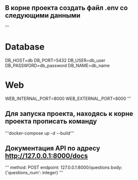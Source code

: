 
## В корне проекта создать файл .env со следующими данными
'''
# Database
DB_HOST=db
DB_PORT=5432
DB_USER=db_user
DB_PASSWORD=db_password
DB_NAME=db_name

# Web
WEB_INTERNAL_PORT=8000
WEB_EXTERNAL_PORT=8000
'''

## Для запуска проекта, находясь к корне проекта прописать команду
'''docker-compose up -d --build'''


## Документация API по адресу http://127.0.0.1:8000/docs
'''
method: POST 
endpoint: 127.0.0.1:8000/questions
body: {'questions_num': integer}
'''